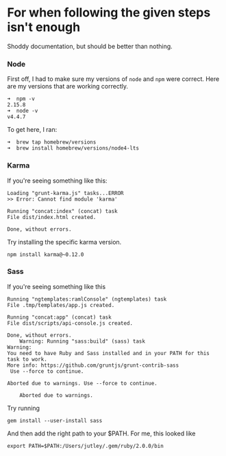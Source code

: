 # For when following the given steps isn't enough

Shoddy documentation, but should be better than nothing.

### Node

First off, I had to make sure my versions of `node` and `npm` were correct. Here are my versions that are working correctly.

```
➜  npm -v
2.15.8
➜  node -v
v4.4.7
```
To get here, I ran:
```
➜  brew tap homebrew/versions
➜  brew install homebrew/versions/node4-lts
```

### Karma

If you're seeing something like this:

```
Loading "grunt-karma.js" tasks...ERROR
>> Error: Cannot find module 'karma'

Running "concat:index" (concat) task
File dist/index.html created.

Done, without errors.
```

Try installing the specific karma version.

```npm install karma@~0.12.0```

### Sass

If you're seeing something like this

```
Running "ngtemplates:ramlConsole" (ngtemplates) task
File .tmp/templates/app.js created.

Running "concat:app" (concat) task
File dist/scripts/api-console.js created.

Done, without errors.
    Warning: Running "sass:build" (sass) task
Warning:
You need to have Ruby and Sass installed and in your PATH for this task to work.
More info: https://github.com/gruntjs/grunt-contrib-sass
 Use --force to continue.

Aborted due to warnings. Use --force to continue.

    Aborted due to warnings.
```

Try running

```gem install --user-install sass```

And then add the right path to your $PATH. For me, this looked like

```export PATH=$PATH:/Users/jutley/.gem/ruby/2.0.0/bin```
